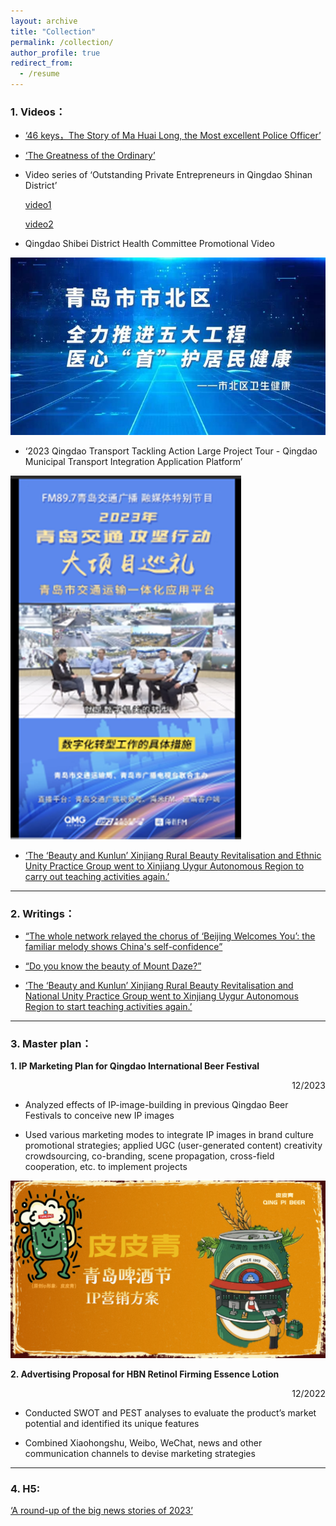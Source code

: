 ```yaml
---
layout: archive
title: "Collection"
permalink: /collection/
author_profile: true
redirect_from:
  - /resume
---
```



### 1. Videos：
- [‘46 keys，The Story of Ma Huai Long, the Most excellent Police Officer’](https://mp.weixin.qq.com/s/72ckSHyqZY31UkGtyTQpyw)

-	[‘The Greatness of the Ordinary’](https://mp.weixin.qq.com/s/pSbdC8gOaIwUFjfUXB_1Dw)

-	Video series of ‘Outstanding Private Entrepreneurs in Qingdao Shinan District’

    [video1](https://mp.weixin.qq.com/s/Qr8xKiJNjwKtp6m7FEukdg)

    [video2](https://mp.weixin.qq.com/s/H5n6i3baEHE96SoRaxL2YA)

-	 Qingdao Shibei District Health Committee Promotional Video

![promotional_image](../images/promotional_image.jpg)
 
-	 ‘2023 Qingdao Transport Tackling Action Large Project Tour - Qingdao Municipal Transport Integration Application Platform’

![Qingdao_transportation](../images/Qingdao_transportation.png)
 
-	[‘The ‘Beauty and Kunlun’ Xinjiang Rural Beauty Revitalisation and Ethnic Unity Practice Group went to Xinjiang Uygur Autonomous Region to carry out teaching activities again.’](https://article.xuexi.cn/articles/index.html?art_id=13604879192180217823&item_id=13604879192180217823&cdn=https%3A%2F%2Fregion-shandong-resource&study_style_id=video_default&pid=&ptype=-1&source=share&share_to=wx_single)

---

### 2. Writings：
-	[“The whole network relayed the chorus of ‘Beijing Welcomes You’: the familiar melody shows China's self-confidence”](https://mp.weixin.qq.com/s/6sON2kfBzznNHE7gB0aTTg)

-	[“Do you know the beauty of Mount Daze?”](https://mp.weixin.qq.com/s/GSck1Lutm-LFboXds2RZ9w)

-	[‘The ‘Beauty and Kunlun’ Xinjiang Rural Beauty Revitalisation and National Unity Practice Group went to Xinjiang Uygur Autonomous Region to start teaching activities again.’](https://www.guanhai.com.cn/p/269715.html)

---

### 3. Master plan：

**1. IP Marketing Plan for Qingdao International Beer Festival**
  
<p align="right">12/2023</p>
    
-	Analyzed effects of IP-image-building in previous Qingdao Beer Festivals to conceive new IP images
    
-	Used various marketing modes to integrate IP images in brand culture promotional strategies; applied UGC (user-generated content) creativity crowdsourcing, co-branding, scene propagation, cross-field cooperation, etc. to implement projects  
    
![Qingdao_Beer_Festival](../images/Qingdao_Beer_Festival.png)


**2. Advertising Proposal for HBN Retinol Firming Essence Lotion**
  
<p align="right">12/2022</p>
    
-	Conducted SWOT and PEST analyses to evaluate the product’s market potential and identified its unique features
    
-	Combined Xiaohongshu, Weibo, WeChat, news and other communication channels to devise marketing strategies

---
    
### 4. H5:

[‘A round-up of the big news stories of 2023’](https://www.mugeda.com/client/content_preview.html?id=c975b5b2)

